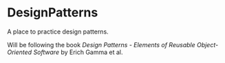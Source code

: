 # DesignPatterns
A place to practice design patterns. 

Will be following the book *Design Patterns - Elements of Reusable Object-Oriented Software* by Erich Gamma et al. 

